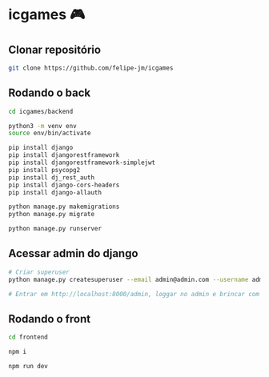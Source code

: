 # icgames :video_game:

## Clonar repositório

```bash
git clone https://github.com/felipe-jm/icgames
```

## Rodando o back

```bash
cd icgames/backend

python3 -m venv env
source env/bin/activate

pip install django
pip install djangorestframework
pip install djangorestframework-simplejwt
pip install psycopg2
pip install dj_rest_auth
pip install django-cors-headers
pip install django-allauth

python manage.py makemigrations
python manage.py migrate

python manage.py runserver
```

## Acessar admin do django

```bash
# Criar superuser
python manage.py createsuperuser --email admin@admin.com --username admin

# Entrar em http://localhost:8000/admin, loggar no admin e brincar com os cruds
```

## Rodando o front

```bash
cd frontend

npm i

npm run dev
```
